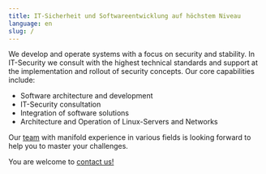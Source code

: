 ```yaml
---
title: IT-Sicherheit und Softwareentwicklung auf höchstem Niveau
language: en
slug: /
---
```


We develop and operate systems with a focus on security and stability. In IT-Security we consult with the highest technical standards and support at the implementation and rollout of security concepts. Our core capabilities include:

* Software architecture and development
* IT-Security consultation
* Integration of software solutions
* Architecture and Operation of Linux-Servers and Networks

Our [team](/team/) with manifold experience in various fields is looking forward to help you to master your challenges.

You are welcome to [contact us!](/contact/)
